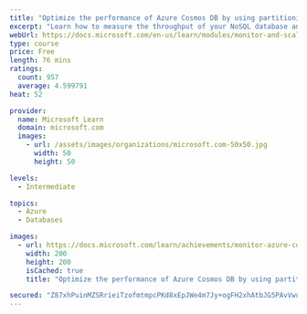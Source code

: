 ```yaml
---
title: "Optimize the performance of Azure Cosmos DB by using partitioning and indexing strategies"
excerpt: "Learn how to measure the throughput of your NoSQL database and assess the impact of partition key and indexing strategies on throughput."
webUrl: https://docs.microsoft.com/en-us/learn/modules/monitor-and-scale-cosmos-db/
type: course
price: Free
length: 76 mins
ratings:
  count: 957
  average: 4.599791
heat: 52

provider:
  name: Microsoft Learn
  domain: microsoft.com
  images:
    - url: /assets/images/organizations/microsoft.com-50x50.jpg
      width: 50
      height: 50

levels:
  - Intermediate

topics:
  - Azure
  - Databases

images:
  - url: https://docs.microsoft.com/learn/achievements/monitor-azure-cosmos-db-social.png
    width: 200
    height: 200
    isCached: true
    title: "Optimize the performance of Azure Cosmos DB by using partitioning and indexing strategies"

secured: "Z87xhPuinMZSRrieiTzofmtmpcPKd8xEpJWe4m7Jy+ogFH2xhAtbJG5PAvVwuQg5mhaqz0TDw0n8ps+UMpH6ReKgN+8CS3HiVSwiRuOJbPAUThVQxPwmMDxIN3feuqY+epbEr5H0/RaAikyw14bdG6IsKioKxbuLWajbFsho1oMUbh38pHmvE016F1GWy8faXJKSk++vQLFuSJdIqzhqeuX1cFDndUdRF4/unGFaBCwbHx4hziLRlxn+mtaGsxE1n4mR42ELxgzzAmljYbMJIUmtZ+aYPUMG4cPbn4XZmpfkecHX8auhzFIKY5hGlv60s0CLDXZn6ndzcDMKkFatmJYQVYBfTp00Frw8WLrF3YU4PxP47jqbIBBfUYMRNP9+ZEJgiuilp6frpeOqvNqsAg==;Yw4mxuHul7CZ1LRqdo1tCQ=="
---
```


